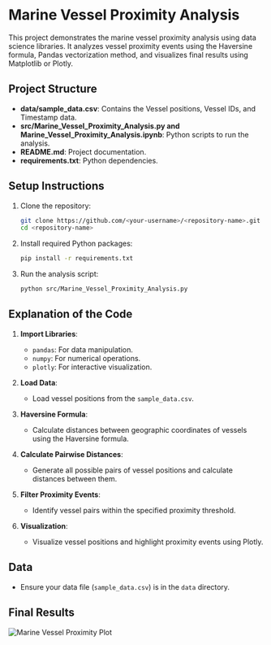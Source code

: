 
# Marine Vessel Proximity Analysis

This project demonstrates the marine vessel proximity analysis using data science libraries. It analyzes vessel proximity events using the Haversine formula, Pandas vectorization method, and visualizes final results using Matplotlib or Plotly.

## Project Structure

- **data/sample_data.csv**: Contains the Vessel positions, Vessel IDs, and Timestamp data.
- **src/Marine_Vessel_Proximity_Analysis.py and Marine_Vessel_Proximity_Analysis.ipynb**: Python scripts to run the analysis.
- **README.md**: Project documentation.
- **requirements.txt**: Python dependencies.

## Setup Instructions

1. Clone the repository:

    ```bash
    git clone https://github.com/<your-username>/<repository-name>.git
    cd <repository-name>
    ```

2. Install required Python packages:

    ```bash
    pip install -r requirements.txt
    ```

3. Run the analysis script:

    ```bash
    python src/Marine_Vessel_Proximity_Analysis.py
    ```

## Explanation of the Code

1. **Import Libraries**:
    - `pandas`: For data manipulation.
    - `numpy`: For numerical operations.
    - `plotly`: For interactive visualization.

2. **Load Data**:
    - Load vessel positions from the `sample_data.csv`.

3. **Haversine Formula**:
    - Calculate distances between geographic coordinates of vessels using the Haversine formula.

4. **Calculate Pairwise Distances**:
    - Generate all possible pairs of vessel positions and calculate distances between them.

5. **Filter Proximity Events**:
    - Identify vessel pairs within the specified proximity threshold.

6. **Visualization**:
    - Visualize vessel positions and highlight proximity events using Plotly.

## Data

- Ensure your data file (`sample_data.csv`) is in the `data` directory.

## Final Results

![Marine Vessel Proximity Plot](https://github.com/prachisarode95/MarineVesselProximityAnalysis/assets/60979131/c6f651b1-275d-466b-8118-6e3b81aeaeaa)



